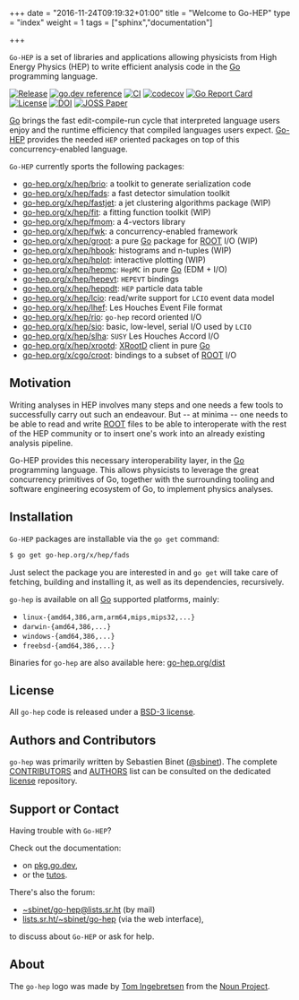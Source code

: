 +++
date = "2016-11-24T09:19:32+01:00"
title = "Welcome to Go-HEP"
type = "index"
weight = 1
tags = ["sphinx","documentation"]

+++

`Go-HEP` is a set of libraries and applications allowing physicists from High Energy Physics (HEP) to write efficient analysis code in the [Go](https://golang.org) programming language.

[![Release](https://img.shields.io/gitea/v/release/go-hep/hep?gitea_url=https%3A%2F%2Fcodeberg.org&display_name=tag)](https://codeberg.org/go-hep/hep/releases)
[![go.dev reference](https://pkg.go.dev/badge/go-hep.org/x/hep)](https://pkg.go.dev/go-hep.org/x/hep)
[![CI](https://ci.codeberg.org/api/badges/14299/status.svg)](https://ci.codeberg.org/repos/14299)
[![codecov](https://codecov.io/gh/go-hep/hep/branch/main/graph/badge.svg)](https://codecov.io/gh/go-hep/hep)
[![Go Report Card](https://goreportcard.com/badge/go-hep.org/x/hep)](https://goreportcard.com/report/go-hep.org/x/hep)
[![License](https://img.shields.io/badge/License-BSD--3-blue.svg)](https://go-hep.org/license)
[![DOI](https://zenodo.org/badge/DOI/10.5281/zenodo.597940.svg)](https://doi.org/10.5281/zenodo.597940)
[![JOSS Paper](http://joss.theoj.org/papers/0b007c81073186f7c61f95ea26ad7971/status.svg)](http://joss.theoj.org/papers/0b007c81073186f7c61f95ea26ad7971)

[Go](https://golang.org) brings the fast edit-compile-run cycle that interpreted language users enjoy and the runtime efficiency that compiled languages users expect.
[Go-HEP](https://go-hep.org) provides the needed `HEP` oriented packages on top of this concurrency-enabled language.
 
`Go-HEP` currently sports the following packages:

- [go-hep.org/x/hep/brio](https://go-hep.org/x/hep/brio): a toolkit to generate serialization code
- [go-hep.org/x/hep/fads](https://go-hep.org/x/hep/fads): a fast detector simulation toolkit
- [go-hep.org/x/hep/fastjet](https://go-hep.org/x/hep/fastjet): a jet clustering algorithms package (WIP)
- [go-hep.org/x/hep/fit](https://go-hep.org/x/hep/fit): a fitting function toolkit (WIP)
- [go-hep.org/x/hep/fmom](https://go-hep.org/x/hep/fmom): a 4-vectors library
- [go-hep.org/x/hep/fwk](https://go-hep.org/x/hep/fwk): a concurrency-enabled framework
- [go-hep.org/x/hep/groot](https://go-hep.org/x/hep/groot): a pure [Go](https://golang.org) package for [ROOT](https://root.cern.ch) I/O (WIP)
- [go-hep.org/x/hep/hbook](https://go-hep.org/x/hep/hbook): histograms and n-tuples (WIP)
- [go-hep.org/x/hep/hplot](https://go-hep.org/x/hep/hplot): interactive plotting (WIP)
- [go-hep.org/x/hep/hepmc](https://go-hep.org/x/hep/hepmc): `HepMC` in pure [Go](https://golang.org) (EDM + I/O)
- [go-hep.org/x/hep/hepevt](https://go-hep.org/x/hep/hepevt): `HEPEVT` bindings
- [go-hep.org/x/hep/heppdt](https://go-hep.org/x/hep/heppdt): `HEP` particle data table
- [go-hep.org/x/hep/lcio](https://go-hep.org/x/hep/lcio): read/write support for `LCIO` event data model
- [go-hep.org/x/hep/lhef](https://go-hep.org/x/hep/lhef): Les Houches Event File format
- [go-hep.org/x/hep/rio](https://go-hep.org/x/hep/rio): `go-hep` record oriented I/O
- [go-hep.org/x/hep/sio](https://go-hep.org/x/hep/sio): basic, low-level, serial I/O used by `LCIO`
- [go-hep.org/x/hep/slha](https://go-hep.org/x/hep/slha): `SUSY` Les Houches Accord I/O
- [go-hep.org/x/hep/xrootd](https://go-hep.org/x/hep/xrootd): [XRootD](http://xrootd.org) client in pure [Go](https://golang.org)
- [go-hep.org/x/cgo/croot](https://go-hep.org/x/cgo/croot): bindings to a subset of [ROOT](https://root.cern.ch) I/O

## Motivation

Writing analyses in HEP involves many steps and one needs a few tools to successfully carry out such an endeavour.
But -- at minima -- one needs to be able to read and write [ROOT](https://root.cern) files to be able to interoperate with the rest of the HEP community or to insert one's work into an already existing analysis pipeline.

Go-HEP provides this necessary interoperability layer, in the [Go](https://golang.org) programming language.
This allows physicists to leverage the great concurrency primitives of Go, together with the surrounding tooling and software engineering ecosystem of Go, to implement physics analyses.

## Installation

`Go-HEP` packages are installable via the `go get` command:

```sh
$ go get go-hep.org/x/hep/fads
```

Just select the package you are interested in and `go get` will take care of fetching, building and installing it, as well as its dependencies, recursively.

`go-hep` is available on all [Go](https://golang.org) supported platforms, mainly:

- `linux-{amd64,386,arm,arm64,mips,mips32,...}`
- `darwin-{amd64,386,...}`
- `windows-{amd64,386,...}`
- `freebsd-{amd64,386,...}`


Binaries for `go-hep` are also available here: [go-hep.org/dist](/dist)

## License

All `go-hep` code is released under a [BSD-3 license](/license).

## Authors and Contributors

``go-hep`` was primarily written by Sebastien Binet ([@sbinet](https://codeberg.org/sbinet)).
The complete [CONTRIBUTORS](https://codeberg.org/go-hep/license/src/branch/main/CONTRIBUTORS) and [AUTHORS](https://codeberg.org/go-hep/license/src/branch/main/AUTHORS) list can be consulted on the dedicated [license](https://codeberg.org/go-hep/license) repository.

## Support or Contact

Having trouble with ``Go-HEP``?
 
Check out the documentation:

- on [pkg.go.dev](https://pkg.go.dev/go-hep.org/x/hep),
- or the [tutos](https://go-hep.org/tutos).

There's also the forum:

- [~sbinet/go-hep@lists.sr.ht](mailto:~sbinet/go-hep@lists.sr.ht) (by mail)
- [lists.sr.ht/~sbinet/go-hep](https://lists.sr.ht/~sbinet/go-hep) (via the web interface),

to discuss about `Go-HEP` or ask for help.

## About

The `go-hep` logo was made by [Tom Ingebretsen](https://thenounproject.com/tomplusplus) from the [Noun Project](https://thenounproject.com).
